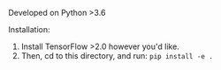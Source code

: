 Developed on Python >3.6

Installation: 
1. Install TensorFlow >2.0 however you'd like. 
2. Then, cd to this directory, and run:
```pip install -e .```